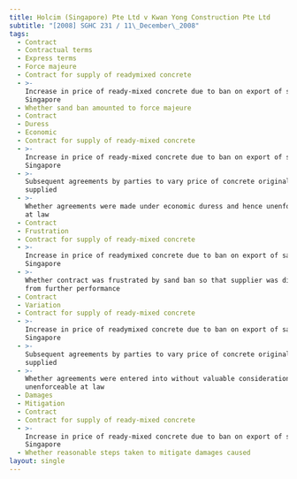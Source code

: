 ```yaml
---
title: Holcim (Singapore) Pte Ltd v Kwan Yong Construction Pte Ltd
subtitle: "[2008] SGHC 231 / 11\_December\_2008"
tags:
  - Contract
  - Contractual terms
  - Express terms
  - Force majeure
  - Contract for supply of readymixed concrete
  - >-
    Increase in price of ready-mixed concrete due to ban on export of sand to
    Singapore
  - Whether sand ban amounted to force majeure
  - Contract
  - Duress
  - Economic
  - Contract for supply of ready-mixed concrete
  - >-
    Increase in price of ready-mixed concrete due to ban on export of sand to
    Singapore
  - >-
    Subsequent agreements by parties to vary price of concrete originally
    supplied
  - >-
    Whether agreements were made under economic duress and hence unenforceable
    at law
  - Contract
  - Frustration
  - Contract for supply of ready-mixed concrete
  - >-
    Increase in price of readymixed concrete due to ban on export of sand to
    Singapore
  - >-
    Whether contract was frustrated by sand ban so that supplier was discharged
    from further performance
  - Contract
  - Variation
  - Contract for supply of ready-mixed concrete
  - >-
    Increase in price of readymixed concrete due to ban on export of sand to
    Singapore
  - >-
    Subsequent agreements by parties to vary price of concrete originally
    supplied
  - >-
    Whether agreements were entered into without valuable consideration and was
    unenforceable at law
  - Damages
  - Mitigation
  - Contract
  - Contract for supply of ready-mixed concrete
  - >-
    Increase in price of ready-mixed concrete due to ban on export of sand to
    Singapore
  - Whether reasonable steps taken to mitigate damages caused
layout: single
---
```


